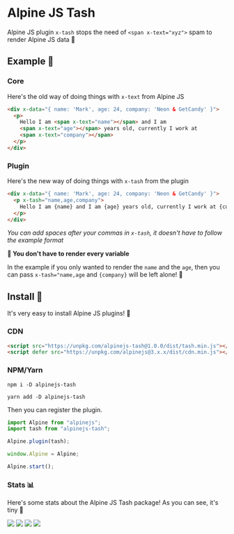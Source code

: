 # Alpine JS Tash

Alpine JS plugin `x-tash` stops the need of `<span x-text="xyz">` spam to render Alpine JS data 🥳

## Example 👀

### Core

Here's the old way of doing things with `x-text` from Alpine JS

```html
<div x-data="{ name: 'Mark', age: 24, company: 'Neon & GetCandy' }">
  <p>
    Hello I am <span x-text="name"></span> and I am
    <span x-text="age"></span> years old, currently I work at
    <span x-text="company"></span>
  </p>
</div>
```

### Plugin

Here's the new way of doing things with `x-tash` from the plugin

```html
<div x-data="{ name: 'Mark', age: 24, company: 'Neon & GetCandy' }">
  <p x-tash="name,age,company">
    Hello I am {name} and I am {age} years old, currently I work at {company}
  </p>
</div>
```

_You can add spaces after your commas in `x-tash`, it doesn't have to follow the example format_

**🙋 You don't have to render every variable**

In the example if you only wanted to render the `name` and the `age`, then you can pass `x-tash="name,age` and `{company}` will be left alone! 🤩

## Install 🌟

It's very easy to install Alpine JS plugins! 🙌

### CDN

```html
<script src="https://unpkg.com/alpinejs-tash@1.0.0/dist/tash.min.js"></script>
<script defer src="https://unpkg.com/alpinejs@3.x.x/dist/cdn.min.js"></script>
```

### NPM/Yarn

```shell
npm i -D alpinejs-tash

yarn add -D alpinejs-tash
```

Then you can register the plugin.

```js
import Alpine from "alpinejs";
import tash from "alpinejs-tash";

Alpine.plugin(tash);

window.Alpine = Alpine;

Alpine.start();
```

### Stats 📊

Here's some stats about the Alpine JS Tash package! As you can see, it's tiny 🤏

![](https://img.shields.io/bundlephobia/min/alpinejs-tash)
![](https://img.shields.io/npm/v/alpinejs-tash)
![](https://img.shields.io/npm/dt/alpinejs-tash)
![](https://img.shields.io/github/license/markmead/alpinejs-tash)
